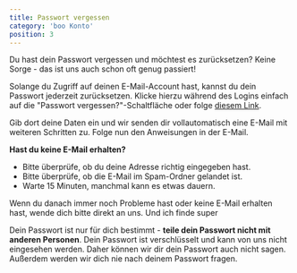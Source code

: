 ```yaml
---
title: Passwort vergessen
category: 'boo Konto'
position: 3
---
```


Du hast dein Passwort vergessen und möchtest es zurücksetzen? Keine Sorge - das ist uns auch schon oft genug passiert!

Solange du Zugriff auf deinen E-Mail-Account hast, kannst du dein Passwort jederzeit zurücksetzen. Klicke hierzu während des Logins einfach auf die "Passwort vergessen?"-Schaltfläche oder folge [diesem Link](https://my.booapp.eu/password/reset).

Gib dort deine Daten ein und wir senden dir vollautomatisch eine E-Mail mit weiteren Schritten zu. Folge nun den Anweisungen in der E-Mail.

**Hast du keine E-Mail erhalten?**

- Bitte überprüfe, ob du deine Adresse richtig eingegeben hast.
- Bitte überprüfe, ob die E-Mail im Spam-Ordner gelandet ist.
- Warte 15 Minuten, manchmal kann es etwas dauern.

Wenn du danach immer noch Probleme hast oder keine E-Mail erhalten hast, wende dich bitte direkt an uns.
Und ich finde super

<alert type="info">Dein Passwort ist nur für dich bestimmt - **teile dein Passwort nicht mit anderen Personen**. Dein Passwort ist verschlüsselt und kann von uns nicht eingesehen werden. Daher können wir dir dein Passwort auch nicht sagen. Außerdem werden wir dich nie nach deinem Passwort fragen.
</alert>
